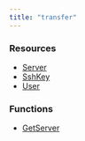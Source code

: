 ```yaml
---
title: "transfer"
---
```


<!-- WARNING: this file was generated by the Pulumi Terraform Bridge (tfgen) Tool. -->
<!-- Do not edit by hand unless you're certain you know what you are doing! -->

<style>
  table td p { margin-top: 0; margin-bottom: 0; }
</style>

<h3>Resources</h3>
<ul class="api">
    <li><a href="server"><span class="symbol resource"></span>Server</a></li>
    <li><a href="sshkey"><span class="symbol resource"></span>SshKey</a></li>
    <li><a href="user"><span class="symbol resource"></span>User</a></li>
</ul>

<h3>Functions</h3>
<ul class="api">
    <li><a href="getserver"><span class="symbol datasource"></span>GetServer</a></li>
</ul>

